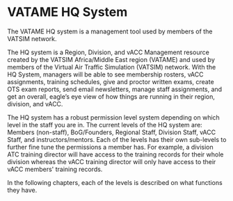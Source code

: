 # VATAME HQ System

The VATAME HQ system is a management tool used by members of the VATSIM network.

The HQ system is a Region, Division, and vACC Management resource created by the VATSIM Africa/Middle East region (VATAME) and used by members of the Virtual Air Traffic Simulation (VATSIM) network. With the HQ System, managers will be able to see membership rosters, vACC assignments, training schedules, give and proctor written exams, create OTS exam reports, send
email newsletters, manage staff assignments, and get an overall, eagle’s eye view of how things are running in their region, division, and vACC.

The HQ system has a robust permission level system depending on which level in the staff you are in. The current levels of the HQ system are: Members (non-staff), BoG/Founders, Regional Staff, Division Staff, vACC Staff, and instructors/mentors. Each of the levels has their own sub-levels to further fine tune the permissions a member has. For example, a division ATC training director will have access to the training records for their whole division whereas the vACC training director will only have access to their vACC members' training records.

In the following chapters, each of the levels is described on what functions they have.